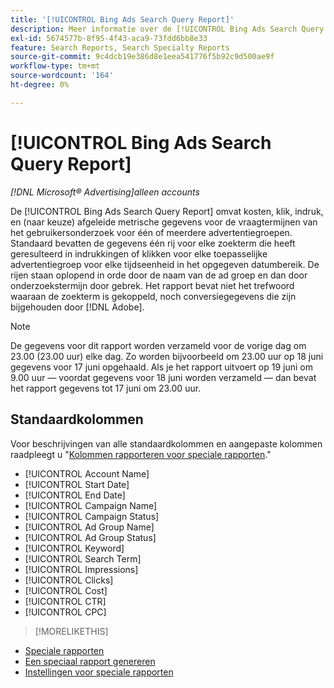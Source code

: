 ```yaml
---
title: '[!UICONTROL Bing Ads Search Query Report]'
description: Meer informatie over de [!UICONTROL Bing Ads Search Query Report].
exl-id: 5674577b-8f95-4f43-aca9-73fdd6bb8e33
feature: Search Reports, Search Specialty Reports
source-git-commit: 9c4dcb19e386d8e1eea541776f5b92c9d500ae9f
workflow-type: tm+mt
source-wordcount: '164'
ht-degree: 0%

---
```


# [!UICONTROL Bing Ads Search Query Report]

*[!DNL Microsoft® Advertising]alleen accounts*

De [!UICONTROL Bing Ads Search Query Report] omvat kosten, klik, indruk, en (naar keuze) afgeleide metrische gegevens voor de vraagtermijnen van het gebruikersonderzoek voor één of meerdere advertentiegroepen. Standaard bevatten de gegevens één rij voor elke zoekterm die heeft geresulteerd in indrukkingen of klikken voor elke toepasselijke advertentiegroep voor elke tijdseenheid in het opgegeven datumbereik. De rijen staan oplopend in orde door de naam van de ad groep en dan door onderzoekstermijn door gebrek. Het rapport bevat niet het trefwoord waaraan de zoekterm is gekoppeld, noch conversiegegevens die zijn bijgehouden door [!DNL Adobe].

>[!NOTE]
>
>De gegevens voor dit rapport worden verzameld voor de vorige dag om 23.00 (23.00 uur) elke dag. Zo worden bijvoorbeeld om 23.00 uur op 18 juni gegevens voor 17 juni opgehaald. Als je het rapport uitvoert op 19 juni om 9.00 uur — voordat gegevens voor 18 juni worden verzameld — dan bevat het rapport gegevens tot 17 juni om 23.00 uur.

## Standaardkolommen

Voor beschrijvingen van alle standaardkolommen en aangepaste kolommen raadpleegt u &quot;[Kolommen rapporteren voor speciale rapporten](specialty-report-columns.md).&quot;

* [!UICONTROL Account Name]
* [!UICONTROL Start Date]
* [!UICONTROL End Date]
* [!UICONTROL Campaign Name]
* [!UICONTROL Campaign Status]
* [!UICONTROL Ad Group Name]
* [!UICONTROL Ad Group Status]
* [!UICONTROL Keyword]
* [!UICONTROL Search Term]
* [!UICONTROL Impressions]
* [!UICONTROL Clicks]
* [!UICONTROL Cost]
* [!UICONTROL CTR]
* [!UICONTROL CPC]

>[!MORELIKETHIS]
>
* [Speciale rapporten](specialty-report-about.md)
* [Een speciaal rapport genereren](specialty-report-generate.md)
* [Instellingen voor speciale rapporten](specialty-report-settings.md)
